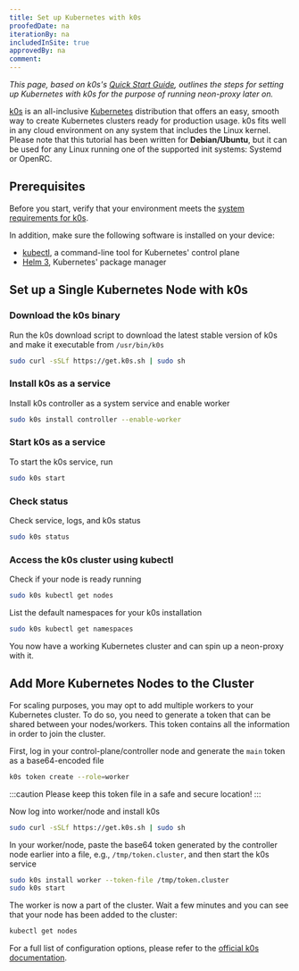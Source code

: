 ```yaml
---
title: Set up Kubernetes with k0s
proofedDate: na
iterationBy: na
includedInSite: true
approvedBy: na
comment: 
---
```


*This page, based on k0s's [Quick Start Guide](https://docs.k0sproject.io/v1.21.2+k0s.0/install/#install-k0s), outlines the steps for setting up Kubernetes with k0s for the purpose of running neon-proxy later on.*

[k0s](https://k0sproject.io/) is an all-inclusive [Kubernetes](https://kubernetes.io/) distribution that offers an easy, smooth way to create Kubernetes clusters ready for production usage. k0s fits well in any cloud environment on any system that includes the Linux kernel. Please note that this tutorial has been written for **Debian/Ubuntu**, but it can be used for any Linux running one of the supported init systems: Systemd or OpenRC.

## Prerequisites
Before you start, verify that your environment meets the [system requirements for k0s](https://docs.k0sproject.io/v1.21.2+k0s.0/system-requirements/).

In addition, make sure the following software is installed on your device:
* [kubectl](https://kubernetes.io/docs/tasks/tools/install-kubectl-linux/), a command-line tool for Kubernetes' control plane
* [Helm 3](https://helm.sh/docs/intro/install/), Kubernetes' package manager

## Set up a Single Kubernetes Node with k0s

### Download the k0s binary
Run the k0s download script to download the latest stable version of k0s and make it executable from `/usr/bin/k0s`
```bash 
sudo curl -sSLf https://get.k0s.sh | sudo sh
```

### Install k0s as a service
Install k0s controller as a system service and enable worker
```bash 
sudo k0s install controller --enable-worker
```

### Start k0s as a service
To start the k0s service, run
```bash
sudo k0s start
```

### Check status
Check service, logs, and k0s status
```bash
sudo k0s status
```

### Access the k0s cluster using kubectl
Check if your node is ready running
```bash
sudo k0s kubectl get nodes
```

List the default namespaces for your k0s installation
```bash
sudo k0s kubectl get namespaces
```

You now have a working Kubernetes cluster and can spin up a neon-proxy with it.

## Add More Kubernetes Nodes to the Cluster
For scaling purposes, you may opt to add multiple workers to your Kubernetes cluster. To do so, you need to generate a token that can be shared between your nodes/workers. This token contains all the information in order to join the cluster.

First, log in your control-plane/controller node and generate the `main` token as a base64-encoded file
```bash
k0s token create --role=worker
```

:::caution
Please keep this token file in a safe and secure location!
:::

Now log into worker/node and install k0s
```bash
sudo curl -sSLf https://get.k0s.sh | sudo sh
```

In your worker/node, paste the base64 token generated by the controller node earlier into a file, e.g., `/tmp/token.cluster`, and then start the k0s service
```bash
sudo k0s install worker --token-file /tmp/token.cluster
sudo k0s start
```

The worker is now a part of the cluster. Wait a few minutes and you can see that your node has been added to the cluster:
```bash
kubectl get nodes
```

For a full list of configuration options, please refer to the [official k0s documentation](https://docs.k0sproject.io/latest/high-availability/).